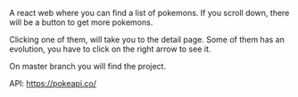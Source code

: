 A react web where you can find a list of pokemons. If you scroll down, there will be a button to get more pokemons.

Clicking one of them, will take you to the detail page. Some of them has an evolution, you have to click on the right arrow to see it.

On master branch you will find the project.

API:
https://pokeapi.co/




